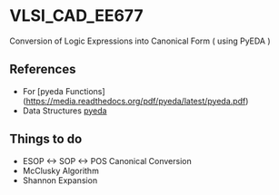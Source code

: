 # VLSI_CAD_EE677
 Conversion of Logic Expressions into Canonical Form ( using PyEDA )
## References
  - For [pyeda Functions] (https://media.readthedocs.org/pdf/pyeda/latest/pyeda.pdf)
  - Data Structures [pyeda](http://conference.scipy.org/proceedings/scipy2015/pdfs/chris_drake.pdf)
## Things to do 
  - ESOP <-> SOP <-> POS Canonical Conversion 
  - McClusky Algorithm 
  - Shannon Expansion 
